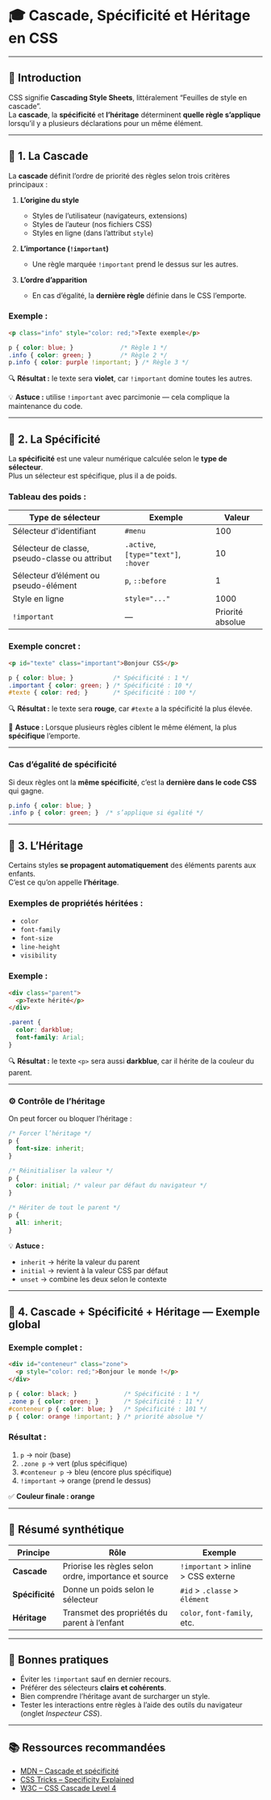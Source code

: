 
# 🎓 Cascade, Spécificité et Héritage en CSS

---

## 🔹 Introduction

CSS signifie **Cascading Style Sheets**, littéralement “Feuilles de style en cascade”.  
La **cascade**, la **spécificité** et **l’héritage** déterminent **quelle règle s’applique** lorsqu’il y a plusieurs déclarations pour un même élément.

---

## 🔸 1. La Cascade

La **cascade** définit l’ordre de priorité des règles selon trois critères principaux :

1. **L’origine du style**
   - Styles de l’utilisateur (navigateurs, extensions)
   - Styles de l’auteur (nos fichiers CSS)
   - Styles en ligne (dans l’attribut `style`)

2. **L’importance (`!important`)**
   - Une règle marquée `!important` prend le dessus sur les autres.

3. **L’ordre d’apparition**
   - En cas d’égalité, la **dernière règle** définie dans le CSS l’emporte.

### Exemple :
```html
<p class="info" style="color: red;">Texte exemple</p>
```

```css
p { color: blue; }             /* Règle 1 */
.info { color: green; }        /* Règle 2 */
p.info { color: purple !important; } /* Règle 3 */
```

🔍 **Résultat :** le texte sera **violet**, car `!important` domine toutes les autres.

💡 **Astuce :** utilise `!important` avec parcimonie — cela complique la maintenance du code.

---

## 🔸 2. La Spécificité

La **spécificité** est une valeur numérique calculée selon le **type de sélecteur**.  
Plus un sélecteur est spécifique, plus il a de poids.

### Tableau des poids :

| Type de sélecteur | Exemple | Valeur |
|--------------------|----------|--------|
| Sélecteur d'identifiant | `#menu` | 100 |
| Sélecteur de classe, pseudo-classe ou attribut | `.active`, `[type="text"]`, `:hover` | 10 |
| Sélecteur d’élément ou pseudo-élément | `p`, `::before` | 1 |
| Style en ligne | `style="..."` | 1000 |
| `!important` | — | Priorité absolue |

### Exemple concret :
```html
<p id="texte" class="important">Bonjour CSS</p>
```

```css
p { color: blue; }           /* Spécificité : 1 */
.important { color: green; } /* Spécificité : 10 */
#texte { color: red; }       /* Spécificité : 100 */
```

🔍 **Résultat :** le texte sera **rouge**, car `#texte` a la spécificité la plus élevée.

💬 **Astuce :** Lorsque plusieurs règles ciblent le même élément, la plus **spécifique** l’emporte.

---

### Cas d’égalité de spécificité

Si deux règles ont la **même spécificité**, c’est la **dernière dans le code CSS** qui gagne.

```css
p.info { color: blue; }
.info p { color: green; }  /* s’applique si égalité */
```

---

## 🔸 3. L’Héritage

Certains styles **se propagent automatiquement** des éléments parents aux enfants.  
C’est ce qu’on appelle **l’héritage**.

### Exemples de propriétés héritées :
- `color`
- `font-family`
- `font-size`
- `line-height`
- `visibility`

### Exemple :
```html
<div class="parent">
  <p>Texte hérité</p>
</div>
```

```css
.parent {
  color: darkblue;
  font-family: Arial;
}
```

🔍 **Résultat :** le texte `<p>` sera aussi **darkblue**, car il hérite de la couleur du parent.

---

### ⚙️ Contrôle de l’héritage

On peut forcer ou bloquer l’héritage :

```css
/* Forcer l’héritage */
p {
  font-size: inherit;
}

/* Réinitialiser la valeur */
p {
  color: initial; /* valeur par défaut du navigateur */
}

/* Hériter de tout le parent */
p {
  all: inherit;
}
```

💡 **Astuce :**
- `inherit` → hérite la valeur du parent  
- `initial` → revient à la valeur CSS par défaut  
- `unset` → combine les deux selon le contexte  

---

## 🔸 4. Cascade + Spécificité + Héritage — Exemple global

### Exemple complet :
```html
<div id="conteneur" class="zone">
  <p style="color: red;">Bonjour le monde !</p>
</div>
```

```css
p { color: black; }             /* Spécificité : 1 */
.zone p { color: green; }       /* Spécificité : 11 */
#conteneur p { color: blue; }   /* Spécificité : 101 */
p { color: orange !important; } /* priorité absolue */
```

### Résultat :
1. `p` → noir (base)
2. `.zone p` → vert (plus spécifique)
3. `#conteneur p` → bleu (encore plus spécifique)
4. `!important` → orange (prend le dessus)

✅ **Couleur finale : orange**

---

## 🔹 Résumé synthétique

| Principe | Rôle | Exemple |
|-----------|------|----------|
| **Cascade** | Priorise les règles selon ordre, importance et source | `!important` > inline > CSS externe |
| **Spécificité** | Donne un poids selon le sélecteur | `#id` > `.classe` > `élément` |
| **Héritage** | Transmet des propriétés du parent à l’enfant | `color`, `font-family`, etc. |

---

## 💬 Bonnes pratiques

- Éviter les `!important` sauf en dernier recours.  
- Préférer des sélecteurs **clairs et cohérents**.  
- Bien comprendre l’héritage avant de surcharger un style.  
- Tester les interactions entre règles à l’aide des outils du navigateur (onglet *Inspecteur CSS*).

---

## 📚 Ressources recommandées

- [MDN – Cascade et spécificité](https://developer.mozilla.org/fr/docs/Web/CSS/Cascade)
- [CSS Tricks – Specificity Explained](https://css-tricks.com/specifics-on-css-specificity/)
- [W3C – CSS Cascade Level 4](https://www.w3.org/TR/css-cascade-4/)

